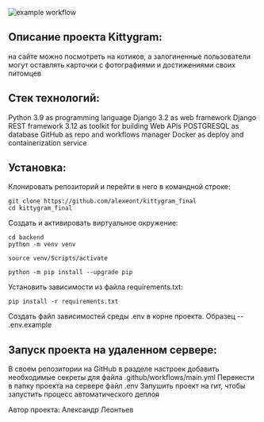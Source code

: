 ![example workflow](https://github.com/alexeont/kittygram_final/actions/workflows/main.yml/badge.svg?event=push)

##  Описание проекта Kittygram:

на сайте можно посмотреть на котиков,
а залогиненные пользователи могут оставлять карточки с фотографиями и достижениями своих питомцев

## Cтек технологий:

Python 3.9 as programming language
Django 3.2 as web framework
Django REST framework 3.12 as toolkit for building Web APIs
POSTGRESQL as database
GitHub as repo and workflows manager
Docker as deploy and containerization service

## Установка:

Клонировать репозиторий и перейти в него в командной строке:

```
git clone https://github.com/alexeont/kittygram_final
cd kittygram_final
```

Cоздать и активировать виртуальное окружение:

```
cd backend
python -m venv venv
```

```
source venv/Scripts/activate
```

```
python -m pip install --upgrade pip
```

Установить зависимости из файла requirements.txt:

```
pip install -r requirements.txt
```

Создать файл зависимостей среды .env в корне проекта. Образец -- .env.example


## Запуск проекта на удаленном сервере:

В своем репозитории на GitHub в разделе настроек добавить необходимые секреты для файла .github/workflows/main.yml
Перенести в папку проекта на сервере файл .env
Запушить проект на гит, чтобы запустить процесс автоматического деплоя

Автор проекта: Александр Леонтьев
